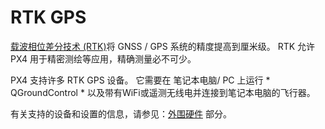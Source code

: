 # RTK GPS

[载波相位差分技术 (RTK)](https://en.wikipedia.org/wiki/Real_Time_Kinematic)将 GNSS / GPS 系统的精度提高到厘米级。 RTK 允许 PX4 用于精密测绘等应用，精确测量必不可少。

PX4 支持许多 RTK GPS 设备。 它需要在 笔记本电脑/ PC 上运行 * QGroundControl * 以及带有WiFi或遥测无线电并连接到笔记本电脑的飞行器。

有关支持的设备和设置的信息，请参见：[外围硬件](../gps_compass/rtk_gps.md) 部分。